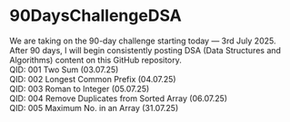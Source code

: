# 90DaysChallengeDSA
We are taking on the 90-day challenge starting today — 3rd July 2025. After 90 days, I will begin consistently posting DSA (Data Structures and Algorithms) content on this GitHub repository.
<br> QID: 001 Two Sum (03.07.25)
<br> QID: 002 Longest Common Prefix (04.07.25)
<br> QID: 003 Roman to Integer (05.07.25)
<br> QID: 004 Remove Duplicates from Sorted Array (06.07.25)
<br> QID: 005 Maximum No. in an Array (31.07.25)

